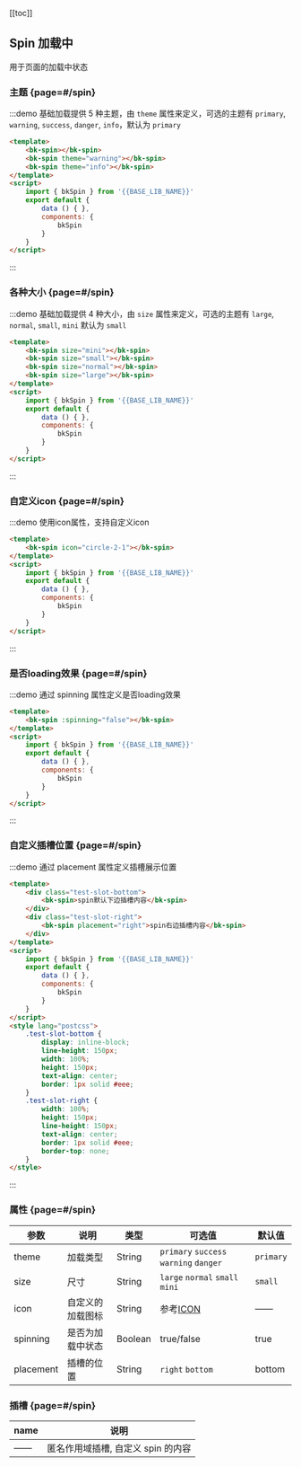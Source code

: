 <script>
    import { bkSpin } from '@'

    export default {
        components: {
            bkSpin
        },
        data () {
            return {}
        },
        methods: {}
    }
</script>
<style lang="postcss">
    .test-slot-bottom {
        display: inline-block;
        width: 100%;
        height: 150px;
        line-height: 150px;
        text-align: center;
        border: 1px solid #eee;
    }
    .test-slot-right {
        width: 100%;
        height: 150px;
        line-height: 150px;
        text-align: center;
        border: 1px solid #eee;
        border-top: none;
    }
</style>

[[toc]]

## Spin 加载中

用于页面的加载中状态

### 主题 {page=#/spin}

:::demo 基础加载提供 5 种主题，由 `theme` 属性来定义，可选的主题有 `primary`, `warning`, `success`, `danger`, `info`，默认为 `primary`

```html
<template>
    <bk-spin></bk-spin>
    <bk-spin theme="warning"></bk-spin>
    <bk-spin theme="info"></bk-spin>
</template>
<script>
    import { bkSpin } from '{{BASE_LIB_NAME}}'
    export default {
        data () { },
        components: {
            bkSpin
        }
    }
</script>
```
:::

### 各种大小 {page=#/spin}

:::demo 基础加载提供 4 种大小，由 `size` 属性来定义，可选的主题有 `large`, `normal`, `small`, `mini` 默认为 `small`

```html
<template>
    <bk-spin size="mini"></bk-spin>
    <bk-spin size="small"></bk-spin>
    <bk-spin size="normal"></bk-spin>
    <bk-spin size="large"></bk-spin>
</template>
<script>
    import { bkSpin } from '{{BASE_LIB_NAME}}'
    export default {
        data () { },
        components: {
            bkSpin
        }
    }
</script>
```
:::

### 自定义icon {page=#/spin}

:::demo 使用icon属性，支持自定义icon

```html
<template>
    <bk-spin icon="circle-2-1"></bk-spin>
</template>
<script>
    import { bkSpin } from '{{BASE_LIB_NAME}}'
    export default {
        data () { },
        components: {
            bkSpin
        }
    }
</script>
```
:::

### 是否loading效果 {page=#/spin}

:::demo 通过 spinning 属性定义是否loading效果

```html
<template>
    <bk-spin :spinning="false"></bk-spin>
</template>
<script>
    import { bkSpin } from '{{BASE_LIB_NAME}}'
    export default {
        data () { },
        components: {
            bkSpin
        }
    }
</script>
```
:::

### 自定义插槽位置 {page=#/spin}

:::demo 通过 placement 属性定义插槽展示位置

```html
<template>
    <div class="test-slot-bottom">
        <bk-spin>spin默认下边插槽内容</bk-spin>
    </div>
    <div class="test-slot-right">
        <bk-spin placement="right">spin右边插槽内容</bk-spin>
    </div>
</template>
<script>
    import { bkSpin } from '{{BASE_LIB_NAME}}'
    export default {
        data () { },
        components: {
            bkSpin
        }
    }
</script>
<style lang="postcss">
    .test-slot-bottom {
        display: inline-block;
        line-height: 150px;
        width: 100%;
        height: 150px;
        text-align: center;
        border: 1px solid #eee;
    }
    .test-slot-right {
        width: 100%;
        height: 150px;
        line-height: 150px;
        text-align: center;
        border: 1px solid #eee;
        border-top: none;
    }
</style>
```
:::



### 属性 {page=#/spin}
| 参数 | 说明 | 类型 | 可选值 | 默认值 |
|------|------|------|------|------|
| theme | 加载类型 | String | `primary` `success` `warning` `danger` | `primary` |
| size | 尺寸 | String |`large` `normal` `small` `mini`|`small`|
| icon | 自定义的加载图标 | String | 参考[ICON](#/icon)| —— |
| spinning | 是否为加载中状态 | Boolean | true/false | true |
| placement | 插槽的位置 | String | `right` `bottom` | bottom |

### 插槽 {page=#/spin}
| name | 说明 |
|------|------|
|——|匿名作用域插槽, 自定义 spin 的内容|